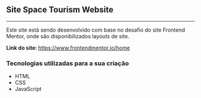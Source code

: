 ## Site Space Tourism Website
----
Este site está sendo desenvolvido com base no desafio do site Frontend Mentor, onde são disponibilizados layouts de site. 

<b>Link do site: </b> https://www.frontendmentor.io/home

### Tecnologias utilizadas para a sua criação
- HTML
- CSS
- JavaScript 